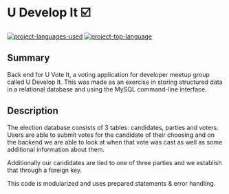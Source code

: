 # U Develop It :ballot_box_with_check:
  [![project-languages-used](https://img.shields.io/github/languages/count/katiechurchwell/u-develop-it?color=important)](https://github.com/katiechurchwell/u-develop-it)
  [![project-top-language](https://img.shields.io/github/languages/top/katiechurchwell/u-develop-it?color=blueviolet)](https://github.com/katiechurchwell/u-develop-it)

## Summary
Back end for U Vote It, a voting application for developer meetup group called U Develop It. This was made as an exercise in storing structured data in a relational database and using the MySQL command-line interface.

## Description
The election database consists of 3 tables: candidates, parties and voters. Users are able to submit votes for the candidate of their choosing and on the backend we are able to look at when that vote was cast as well as some additional information about them.

Additionally our candidates are tied to one of three parties and we establish that through a foreign key.

This code is modularized and uses prepared statements & error handling.
